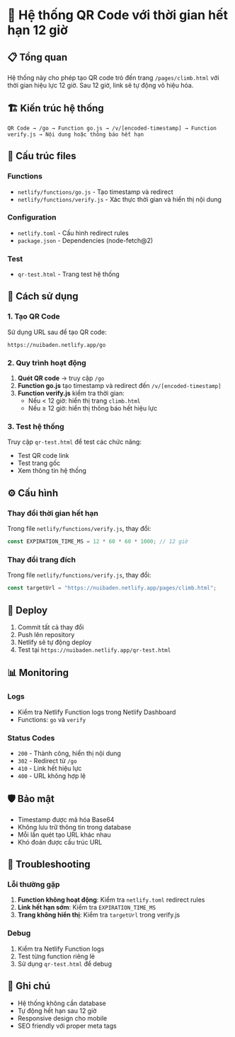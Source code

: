 # 🎯 Hệ thống QR Code với thời gian hết hạn 12 giờ

## 📋 Tổng quan

Hệ thống này cho phép tạo QR code trỏ đến trang `/pages/climb.html` với thời gian hiệu lực 12 giờ. Sau 12 giờ, link sẽ tự động vô hiệu hóa.

## 🏗️ Kiến trúc hệ thống

```
QR Code → /go → Function go.js → /v/[encoded-timestamp] → Function verify.js → Nội dung hoặc thông báo hết hạn
```

## 📁 Cấu trúc files

### Functions
- `netlify/functions/go.js` - Tạo timestamp và redirect
- `netlify/functions/verify.js` - Xác thực thời gian và hiển thị nội dung

### Configuration
- `netlify.toml` - Cấu hình redirect rules
- `package.json` - Dependencies (node-fetch@2)

### Test
- `qr-test.html` - Trang test hệ thống

## 🚀 Cách sử dụng

### 1. Tạo QR Code
Sử dụng URL sau để tạo QR code:
```
https://nuibaden.netlify.app/go
```

### 2. Quy trình hoạt động
1. **Quét QR code** → truy cập `/go`
2. **Function go.js** tạo timestamp và redirect đến `/v/[encoded-timestamp]`
3. **Function verify.js** kiểm tra thời gian:
   - Nếu < 12 giờ: hiển thị trang `climb.html`
   - Nếu ≥ 12 giờ: hiển thị thông báo hết hiệu lực

### 3. Test hệ thống
Truy cập `qr-test.html` để test các chức năng:
- Test QR code link
- Test trang gốc
- Xem thông tin hệ thống

## ⚙️ Cấu hình

### Thay đổi thời gian hết hạn
Trong file `netlify/functions/verify.js`, thay đổi:
```javascript
const EXPIRATION_TIME_MS = 12 * 60 * 60 * 1000; // 12 giờ
```

### Thay đổi trang đích
Trong file `netlify/functions/verify.js`, thay đổi:
```javascript
const targetUrl = "https://nuibaden.netlify.app/pages/climb.html";
```

## 🔧 Deploy

1. Commit tất cả thay đổi
2. Push lên repository
3. Netlify sẽ tự động deploy
4. Test tại `https://nuibaden.netlify.app/qr-test.html`

## 📊 Monitoring

### Logs
- Kiểm tra Netlify Function logs trong Netlify Dashboard
- Functions: `go` và `verify`

### Status Codes
- `200` - Thành công, hiển thị nội dung
- `302` - Redirect từ `/go`
- `410` - Link hết hiệu lực
- `400` - URL không hợp lệ

## 🛡️ Bảo mật

- Timestamp được mã hóa Base64
- Không lưu trữ thông tin trong database
- Mỗi lần quét tạo URL khác nhau
- Khó đoán được cấu trúc URL

## 🐛 Troubleshooting

### Lỗi thường gặp
1. **Function không hoạt động**: Kiểm tra `netlify.toml` redirect rules
2. **Link hết hạn sớm**: Kiểm tra `EXPIRATION_TIME_MS`
3. **Trang không hiển thị**: Kiểm tra `targetUrl` trong verify.js

### Debug
1. Kiểm tra Netlify Function logs
2. Test từng function riêng lẻ
3. Sử dụng `qr-test.html` để debug

## 📝 Ghi chú

- Hệ thống không cần database
- Tự động hết hạn sau 12 giờ
- Responsive design cho mobile
- SEO friendly với proper meta tags
